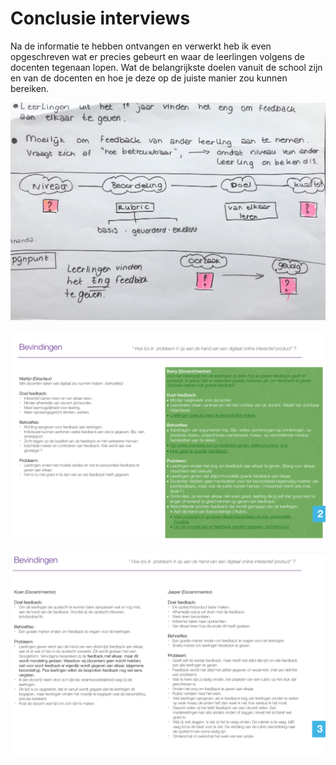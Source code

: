 # Conclusie interviews

  
Na de informatie te hebben ontvangen en verwerkt heb ik even opgeschreven wat er precies gebeurt en waar de leerlingen volgens de docenten tegenaan lopen. Wat de belangrijkste doelen vanuit de school zijn en van de docenten en hoe je deze op de juiste manier zou kunnen bereiken. 

![](../../.gitbook/assets/bevindingen.gesprekken.jpg)



![](../../.gitbook/assets/schermafdruk-2019-04-02-15.38.18.png)

![](../../.gitbook/assets/schermafdruk-2019-04-02-15.38.32.png)

